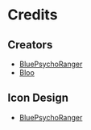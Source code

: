 # Credits

## Creators
- [BluePsychoRanger](https://twitter.com/BluPsychoRanger)
- [Bloo](https://twitter.com/Bloo_dev)

## Icon Design
- [BluePsychoRanger](https://twitter.com/BluPsychoRanger)
